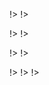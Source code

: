 <!agenda|title=ESUG 2024
<!day|start=2024 July 8th

<!segment|start=09:00
<!talk|subject=Welcome&author=S. Ducasse&length=15&room=Amphi!>
<!talk|subject=Strengthening our community&author=G. Rakic&length=15&room=Amphi!>
<!talk|subject=Mutalk, Who watches the tests?&author=G. Polito&length=30&room=Amphi!>
<!talk|subject=Virtual Reality in Pharo using WODEN Engine: Challenges and Demo&author=R. Salgado&length=30&room=Amphi!>
<!talk|subject=How to get more people onboard with Pharo ? Applying LLM as support for the onboarding of new developers&author=P. Zaragoza, M. Pingaud&length=30&room=Amphi!>
<!talk|subject=Phausto : the sound within Pharo&author=D. Cipriani&length=30&room=Amphi!>

<!break|subject=Lunch&length=120&room=Amphi!>

<!talk|subject=Gemtalk roadmap&author=N. Green, J. Foster&length=30&room=Amphi!>
<!talk|subject=Moldable Debugging&author=A. Chis&length=30&room=Amphi!>
<!talk|subject=Debug Points&author=S. Costiou&length=30&room=Amphi!>

<!break|subject=Coffee Break&length=30&room=Amphi!>

<!talk|subject=Toplo&author=P. Tesone&length=30&room=Amphi!>
<!talk|subject=Building a GTK app with Spec&author=E. Lorenzano, C. Demarey&length=30&room=Amphi!>
<!talk|subject=Webside&author=G. Amaral&length=30&room=Amphi!>

<!break|subject=Award Competition&length=75&room=Amphi!>

!>
!>
<!day|start=2024 July 9th

<!segment|start=09:15
<!talk|subject=Pharo 12&author=S. Ducasse&length=45&room=Amphi!>

<!break|subject=Coffee Break&length=30&room=Amphi!>

<!talk|subject=Unicode String Implementations - An Overview&author=H. Johansen&length=30&room=Amphi!>
<!talk|subject=Building Full-Stack Unicode Applications with VAST&author=E. Maringolo&length=30&room=Amphi!>
<!talk|subject=Cormas and Companion modelling and serious games&author=O. Zaitsev, P. Bommel&length=30&room=Amphi!>

<!break|subject=Lunch&length=120&room=Amphi!>

<!talk|subject=Glamorous Toolkit&author=A. Chiș&length=30&room=Amphi!>
<!talk|subject=Manage your Pharo images from command line&author=C. Demarey&length=30&room=Amphi!>
<!talk|subject=Asynchronous Programming with Async and Await&author=J. Foster&length=30&room=Amphi!>

<!break|subject=Coffee Break&length=30&room=Amphi!>

<!talk|subject=Notebooks&author=M. Nocentini&length=30&room=Amphi!>
<!talk|subject=Pyramid: a User Interface Editor for Bloc&author=Y. Le Goff&length=30&room=Amphi!>
<!talk|subject=Runtime type collection and its usage in code transpiling&author=P. Krivanek&length=30&room=Amphi!>

<!break|subject=Show us your projects&length=60&room=Amphi!>

!>
!>
<!day|start=2024 July 10th

<!segment|start=09:15
<!talk|subject=Instantiations Company Update & VAST 2025 Preview&author=S. Berman&length=45&room=Amphi!>

<!break|subject=Break&length=30&room=Amphi!>

<!talk|subject=How easy is to write a JIT compiler?&author=G. Polito&length=30&room=Amphi!>
<!talk|subject=Bridging the Gap: Streamlining Pharo FFI Bindings&author=E. Lorenzano&length=30&room=Amphi!>
<!talk|subject=Code Paradise&author=E. Stel&length=30&room=Amphi!>
<!break|subject=Lunch&length=120&room=Amphi!>

<!talk|subject=Beagle Smalltalk&author=D. Buck&length=30&room=Amphi!>
<!talk|subject=gt4gemstone&author=A. Chiș&length=30&room=Amphi!>
<!talk|subject=The Pharo Debugger and Debugging Tools: Advances and Roadmap&author=S. Costiou&length=30&room=Amphi!>

<!break|subject=Coffee Break&length=30&room=Amphi!>

<!talk|subject=Communication patterns&author=S. Ducasse&length=30&room=Amphi!>
<!talk|subject=WebST: Web Components with PharoJS&author=N. Bouraqadi&length=30&room=Amphi!>
<!talk|subject=Detecting and preventing Pharo vulnerabilities&author=I. Sayar, S. Costiou&length=30&room=Amphi!>
<!talk|subject=Live Music Concert of DJ Lucretio&author=DJ Lucretio&length=60&room=Amphi!>
<!break|subject=Social Event&length=300&room=Amphi!>

!>
!>
<!day|start=2024 July 11th

<!segment|start=09:30

<!talk|subject=Community building&author=P. Krief&length=30&room=Amphi!>

<!break|subject=Coffee Break&length=30&room=Amphi!>
<!talk|subject=Object-Centric Debugging&author=V. Boursier, S+. Costiou&length=30&room=Amphi!>
<!talk|subject=gt4python: Moldable Development for Python&author=S. Van Caekenberghe&length=30&room=Amphi!>

<!talk|subject=A tale about scale&author=N. Hartl&length=30&room=Amphi!>

<!break|subject=Lunch&length=120&room=Amphi!>

<!talk|subject=Getting more from your Pharo IDE&author=C. Ferlicot-Delbecque&length=30&room=Amphi!>
<!talk|subject=Behind the scenes: The Making of VAST&author=M. Martinez Peck&length=30&room=Amphi!>
<!talk|subject=Fluid Class Defintions In Pharo 12&author=M. Denker&length=30&room=Amphi!>

<!break|subject=Coffee Break&length=30&room=Amphi!>

<!talk|subject=gt4llm: A programmable environment for large language models&author=V. Heller&length=30&room=Amphi!>
<!talk|subject=Data Storytelling with Pharo & Mapping data commons extinction and blossoming&author=O. Luna&length=30&room=Amphi!>

<!break|subject=Show us your projects&length=60&room=Amphi!>

!>
!>
!>

